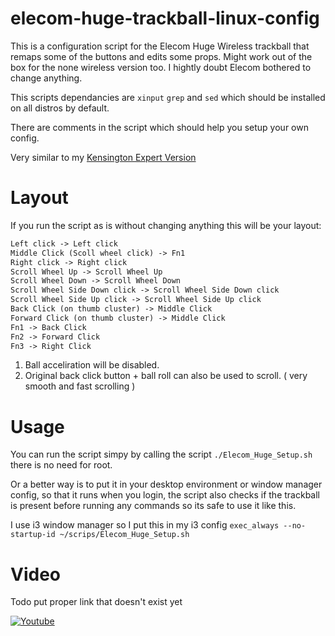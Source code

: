 # elecom-huge-trackball-linux-config

This is a configuration script for the Elecom Huge Wireless trackball that remaps some of the buttons and edits some props. Might work out of the box for the none wireless version too. I hightly doubt Elecom bothered to change anything.

This scripts dependancies are `xinput` `grep` and `sed` which should be installed on all distros by default.

There are comments in the script which should help you setup your own config.

Very similar to my [Kensington Expert Version](https://github.com/ArtiomSu/kensington-expert-trackball-linux-config)

# Layout

If you run the script as is without changing anything this will be your layout:

```txt
Left click -> Left click
Middle Click (Scoll wheel click) -> Fn1
Right click -> Right click
Scroll Wheel Up -> Scroll Wheel Up
Scroll Wheel Down -> Scroll Wheel Down
Scroll Wheel Side Down click -> Scroll Wheel Side Down click
Scroll Wheel Side Up click -> Scroll Wheel Side Up click
Back Click (on thumb cluster) -> Middle Click
Forward Click (on thumb cluster) -> Middle Click
Fn1 -> Back Click
Fn2 -> Forward Click
Fn3 -> Right Click
```

1. Ball acceliration will be disabled.
2. Original back click button + ball roll can also be used to scroll. ( very smooth and fast scrolling )

# Usage
You can run the script simpy by calling the script `./Elecom_Huge_Setup.sh` there is no need for root.

Or a better way is to put it in your desktop environment or window manager config, so that it runs when you login, the script also checks if the trackball is present before running any commands so its safe to use it like this.

I use i3 window manager so I put this in my i3 config `exec_always --no-startup-id ~/scrips/Elecom_Huge_Setup.sh`

# Video
Todo put proper link that doesn't exist yet

[![Youtube](https://img.youtube.com/vi/hIAJ9Icq3KU/0.jpg)](https://www.youtube.com/watch?v=hIAJ9Icq3KU)
